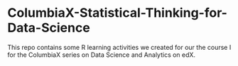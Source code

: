 # ColumbiaX-Statistical-Thinking-for-Data-Science
This repo contains some R learning activities we created for our the course I for the ColumbiaX series on Data Science and Analytics on edX. 
